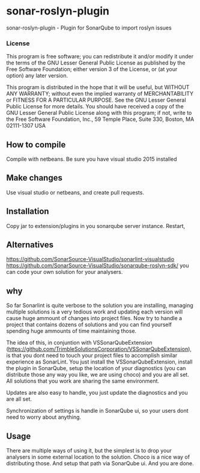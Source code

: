 
sonar-roslyn-plugin
=========

sonar-roslyn-plugin - Plugin for SonarQube to import roslyn issues

### License
This program is free software; you can redistribute it and/or modify it under the terms of the GNU Lesser General Public License as published by the Free Software Foundation; either version 3 of the License, or (at your option) any later version.

This program is distributed in the hope that it will be useful, but WITHOUT ANY WARRANTY; without even the implied warranty of MERCHANTABILITY or FITNESS FOR A PARTICULAR PURPOSE. See the GNU Lesser General Public License for more details. You should have received a copy of the GNU Lesser General Public License along with this program; if not, write to the Free Software Foundation, Inc., 59 Temple Place, Suite 330, Boston, MA 02111-1307 USA


## How to compile
Compile with netbeans. Be sure you have visual studio 2015 installed

## Make changes
Use visual studio or netbeans, and create pull requests.

## Installation
Copy jar to extension/plugins in you sonarqube server instance. Restart,

## Alternatives
https://github.com/SonarSource-VisualStudio/sonarlint-visualstudio
https://github.com/SonarSource-VisualStudio/sonarqube-roslyn-sdk/ you can code your own solution for your analysers.

## why
So far Sonarlint is quite verbose to the solution you are installing, managing multiple solutions is a very tedious work and updating each version will cause huge ammount of changes into project files. Now try to handle a project that contains dozens of solutions and you can find yourself spending huge ammounts of time maintaining those.

The idea of this, in conjuntion with VSSonarQubeExtension (https://github.com/TrimbleSolutionsCorporation/VSSonarQubeExtension), is that you dont need to touch your project files to accomplish similar experience as SonarLint. You just install the VSSonarQubeExtension, install the plugin in SonarQube, setup the location of your diagnostics (you can distribute those any way you like, we are using choco) and you are all set. All solutions that you work are sharing the same environment.

Updates are also easy to handle, you just update the diagnostics and you are all set.

Synchronization of settings is handle in SonarQube ui, so your users dont need to worry about anything.

## Usage
There are multiple ways of using it, but the simplest is to drop your analysers in some external location to the solution. Choco is a nice way of distributing those. And setup that path via SonarQube ui. And you are done.
